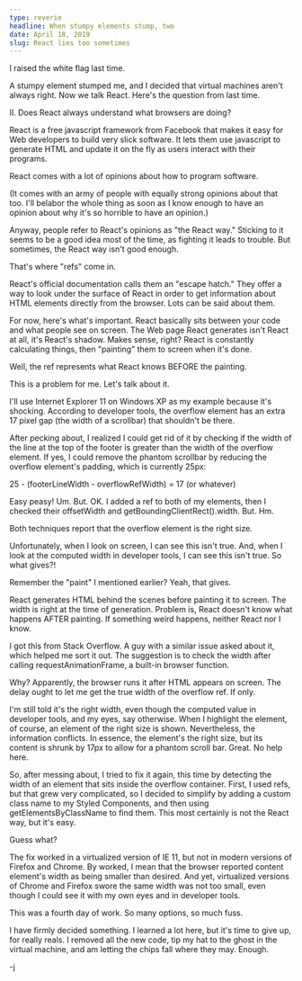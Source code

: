 ```yaml
---
type: reverie
headline: When stumpy elements stump, two
date: April 18, 2019
slug: React lies too sometimes
---
```


I raised the white flag last time.

A stumpy element stumped me, and I decided that virtual machines aren't always right. Now we talk React. Here's the question from last time.

II. Does React always understand what browsers are doing?

React is a free javascript framework from Facebook that makes it easy for Web developers to build very slick software. It lets them use javascript to generate HTML and update it on the fly as users interact with their programs. 

React comes with a lot of opinions about how to program software.

(It comes with an army of people with equally strong opinions about that too. I'll belabor the whole thing as soon as I know enough to have an opinion about why it's so horrible to have an opinion.)

Anyway, people refer to React's opinions as "the React way." Sticking to it seems to be a good idea most of the time, as fighting it leads to trouble. But sometimes, the React way isn't good enough.

That's where "refs" come in. 

React's official documentation calls them an "escape hatch." They offer a way to look under the surface of React in order to get information about HTML elements directly from the browser. Lots can be said about them.

For now, here's what's important. React basically sits between your code and what people see on screen. The Web page React generates isn't React at all, it's React's shadow. Makes sense, right? React is constantly calculating things, then "painting" them to screen when it's done.

Well, the ref represents what React knows BEFORE the painting.

This is a problem for me. Let's talk about it.

I'll use Internet Explorer 11 on Windows XP as my example because it's shocking. According to developer tools, the overflow element has an extra 17 pixel gap (the width of a scrollbar) that shouldn't be there. 

After pecking about, I realized I could get rid of it by checking if the width of the line at the top of the footer is greater than the width of the overflow element. If yes, I could remove the phantom scrollbar by reducing the overflow element's padding, which is currently 25px:

25 - (footerLineWidth - overflowRefWidth) = 17 (or whatever)

Easy peasy! Um. But. OK. I added a ref to both of my elements, then I checked their offsetWidth and getBoundingClientRect().width. But. Hm.

Both techniques report that the overflow element is the right size. 

Unfortunately, when I look on screen, I can see this isn't true. And, when I look at the computed width in developer tools, I can see this isn't true. So what gives?!

Remember the "paint" I mentioned earlier? Yeah, that gives.

React generates HTML behind the scenes before painting it to screen. The width is right at the time of generation. Problem is, React doesn't know what happens AFTER painting. If something weird happens, neither React nor I know.

I got this from Stack Overflow. A guy with a similar issue asked about it, which helped me sort it out. The suggestion is to check the width after calling requestAnimationFrame, a built-in browser function.

Why? Apparently, the browser runs it after HTML appears on screen. The delay ought to let me get the true width of the overflow ref. If only.

I'm still told it's the right width, even though the computed value in developer tools, and my eyes, say otherwise. When I highlight the element, of course, an element of the right size is shown. Nevertheless, the information conflicts. In essence, the element's the right size, but its content is shrunk by 17px to allow for a phantom scroll bar. Great. No help here.

So, after messing about, I tried to fix it again, this time by detecting the width of an element that sits inside the overflow container. First, I used refs, but that grew very complicated, so I decided to simplify by adding a custom class name to my Styled Components, and then using getElementsByClassName to find them. This most certainly is not the React way, but it's easy.

Guess what? 

The fix worked in a virtualized version of IE 11, but not in modern versions of Firefox and Chrome. By worked, I mean that the browser reported content element's width as being smaller than desired. And yet, virtualized versions of Chrome and Firefox swore the same width was not too small, even though I could see it with my own eyes and in developer tools. 

This was a fourth day of work. So many options, so much fuss.

I have firmly decided something. I learned a lot here, but it's time to give up, for really reals. I removed all the new code, tip my hat to the ghost in the virtual machine, and am letting the chips fall where they may. Enough.

-j
